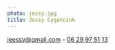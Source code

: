 ```yaml
---
photo: jessy.jpg
title: Jessy Cyganczuk
---
```

[<i class="fa fa-envelope"></i> jeessy@gmail.com](mailto:jeessy@gmail.com) - [<i class="fa fa-phone"></i> 06 29 97 51 13](tel:+33629975113)
